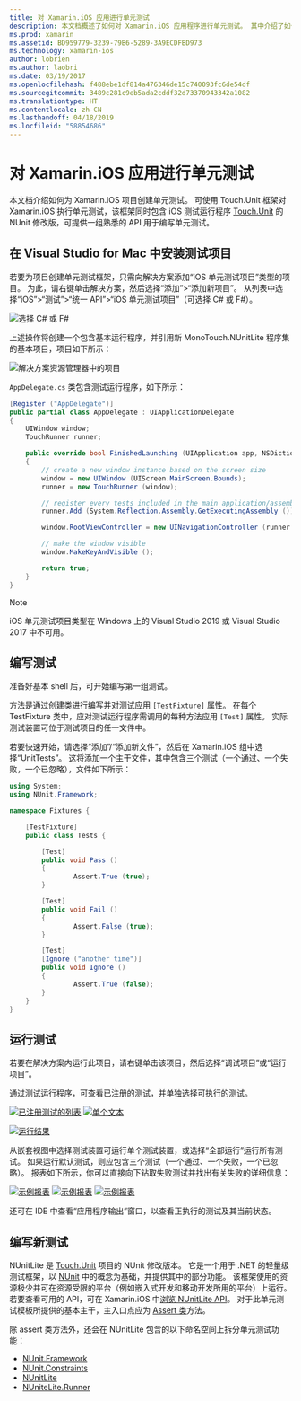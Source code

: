 ```yaml
---
title: 对 Xamarin.iOS 应用进行单元测试
description: 本文档概述了如何对 Xamarin.iOS 应用程序进行单元测试。 其中介绍了如何创建单元测试项目、写入测试以及运行测试。
ms.prod: xamarin
ms.assetid: BD959779-3239-79B6-5289-3A9ECDFBD973
ms.technology: xamarin-ios
author: lobrien
ms.author: laobri
ms.date: 03/19/2017
ms.openlocfilehash: f488ebe1df814a476346de15c740093fc6de54df
ms.sourcegitcommit: 3489c281c9eb5ada2cddf32d73370943342a1082
ms.translationtype: HT
ms.contentlocale: zh-CN
ms.lasthandoff: 04/18/2019
ms.locfileid: "58854686"
---
```

# <a name="unit-testing-xamarinios-apps"></a>对 Xamarin.iOS 应用进行单元测试

本文档介绍如何为 Xamarin.iOS 项目创建单元测试。
可使用 Touch.Unit 框架对 Xamarin.iOS 执行单元测试，该框架同时包含 iOS 测试运行程序 [Touch.Unit](https://github.com/xamarin/Touch.Unit) 的 NUnit 修改版，可提供一组熟悉的 API 用于编写单元测试。

## <a name="setting-up-a-test-project-in-visual-studio-for-mac"></a>在 Visual Studio for Mac 中安装测试项目

若要为项目创建单元测试框架，只需向解决方案添加“iOS 单元测试项目”类型的项目。 为此，请右键单击解决方案，然后选择“添加”>“添加新项目”。 从列表中选择“iOS”>“测试”>“统一 API”>“iOS 单元测试项目”（可选择 C# 或 F#）。

![](touch.unit-images/00.png "选择 C# 或 F#")

上述操作将创建一个包含基本运行程序，并引用新 MonoTouch.NUnitLite 程序集的基本项目，项目如下所示：

![](touch.unit-images/01.png "解决方案资源管理器中的项目")

`AppDelegate.cs` 类包含测试运行程序，如下所示：

```csharp
[Register ("AppDelegate")]
public partial class AppDelegate : UIApplicationDelegate
{
    UIWindow window;
    TouchRunner runner;

    public override bool FinishedLaunching (UIApplication app, NSDictionary options)
    {
        // create a new window instance based on the screen size
        window = new UIWindow (UIScreen.MainScreen.Bounds);
        runner = new TouchRunner (window);

        // register every tests included in the main application/assembly
        runner.Add (System.Reflection.Assembly.GetExecutingAssembly ());

        window.RootViewController = new UINavigationController (runner.GetViewController ());

        // make the window visible
        window.MakeKeyAndVisible ();

        return true;
    }
}
```

> [!NOTE]
> iOS 单元测试项目类型在 Windows 上的 Visual Studio 2019 或 Visual Studio 2017 中不可用。

## <a name="writing-some-tests"></a>编写测试

准备好基本 shell 后，可开始编写第一组测试。

方法是通过创建类进行编写并对测试应用 `[TestFixture]` 属性。 在每个 TestFixture 类中，应对测试运行程序需调用的每种方法应用 `[Test]` 属性。 实际测试装置可位于测试项目的任一文件中。

若要快速开始，请选择“添加”/“添加新文件”，然后在 Xamarin.iOS 组中选择“UnitTests”。 这将添加一个主干文件，其中包含三个测试（一个通过、一个失败，一个已忽略），文件如下所示：

```csharp
using System;
using NUnit.Framework;

namespace Fixtures {

    [TestFixture]
    public class Tests {

        [Test]
        public void Pass ()
        {
                Assert.True (true);
        }

        [Test]
        public void Fail ()
        {
                Assert.False (true);
        }

        [Test]
        [Ignore ("another time")]
        public void Ignore ()
        {
                Assert.True (false);
        }
    }
}
```

## <a name="running-your-tests"></a>运行测试

若要在解决方案内运行此项目，请右键单击该项目，然后选择“调试项目”或“运行项目”。

通过测试运行程序，可查看已注册的测试，并单独选择可执行的测试。

[![](touch.unit-images/02-sml.png "已注册测试的列表")](touch.unit-images/02.png#lightbox) 
[![](touch.unit-images/03-sml.png "单个文本")](touch.unit-images/03.png#lightbox) 

[![](touch.unit-images/04-sml.png "运行结果")](touch.unit-images/04.png#lightbox)

从嵌套视图中选择测试装置可运行单个测试装置，或选择“全部运行”运行所有测试。 如果运行默认测试，则应包含三个测试（一个通过、一个失败，一个已忽略）。 报表如下所示，你可以直接向下钻取失败测试并找出有关失败的详细信息：

[![](touch.unit-images/05-sml.png "示例报表")](touch.unit-images/05.png#lightbox) [![](touch.unit-images/06-sml.png "示例报表")](touch.unit-images/06.png#lightbox) [![](touch.unit-images/07-sml.png "示例报表")](touch.unit-images/07.png#lightbox)

还可在 IDE 中查看“应用程序输出”窗口，以查看正执行的测试及其当前状态。

## <a name="writing-new-tests"></a>编写新测试

NUnitLite 是 [Touch.Unit](https://github.com/xamarin/Touch.Unit) 项目的 NUnit 修改版本。 它是一个用于 .NET 的轻量级测试框架，以 [NUnit](http://nunit.com/) 中的概念为基础，并提供其中的部分功能。
该框架使用的资源极少并可在资源受限的平台（例如嵌入式开发和移动开发所用的平台）上运行。 若要查看可用的 API，可在 Xamarin.iOS 中[浏览 NUnitLite API](https://developer.xamarin.com/api/namespace/NUnitLite/)。 对于此单元测试模板所提供的基本主干，主入口点应为 [Assert 类](https://developer.xamarin.com/api/type/NUnit.Framework.Assert/)方法。

除 assert 类方法外，还会在 NUnitLite 包含的以下命名空间上拆分单元测试功能：

- [NUnit.Framework](https://developer.xamarin.com/api/namespace/NUnit.Framework/)
- [NUnit.Constraints](https://developer.xamarin.com/api/namespace/NUnit.Framework.Constraints/)
- [NUnitLite](https://developer.xamarin.com/api/namespace/NUnitLite/)
- [NUniteLite.Runner](https://developer.xamarin.com/api/namespace/NUnitLite.Runner/)
